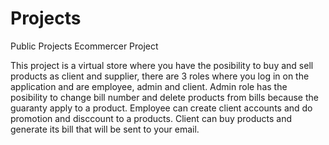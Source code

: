 # Projects
Public Projects
Ecommercer Project

This project is a virtual store where you have the posibility to buy and sell products as client and supplier, there are 3 roles where you log in on the application and are employee, admin and client.
Admin role has the posibility to change bill number and delete products from bills because the guaranty apply to a product.
Employee can create client accounts and do promotion and disccount to a products.
Client can buy products and generate its bill that will be sent to your email.
